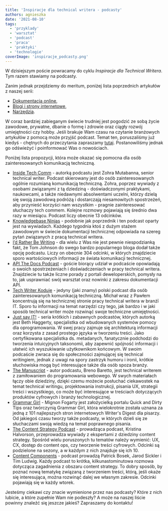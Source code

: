```yaml
---
title: 'Inspiracje dla technical writera - podcasty'
authors: agnieszka
date: '2021-08-10'
tags:
  - 'przyklady'
  - 'warsztat'
  - 'podcast'
  - 'praca'
  - 'praktyki'
  - 'technologie'
coverImage: 'inspiracje_podcasty.png'
---
```


W dzisiejszym poście powracamy do cyklu _Inspiracje dla Technical Writera_. Tym
razem stawiamy na podcasty.

<!--truncate-->

Zanim jednak przejdziemy do meritum, poniżej lista poprzednich artykułów z
naszej serii:

- [Dokumentacja online](../inspiracje-dla-technical-writera-dokumentacja-online/index.md),
- [Blogi i strony internetowe](../inspiracje-dla-technical-writera-blogi-i-strony-internetowe/index.md),
- [Narzędzia](../inspiracje-dla-technical-writera-narzedzia/index.md).

W coraz bardziej zabieganym świecie trudniej jest pogodzić ze sobą życie
zawodowe, prywatne, dbanie o formę i zdrowie oraz ciągły rozwój umiejętności czy
hobby. Jeśli brakuje Wam czasu na czytanie branżowych artykułów z pomocą może
przyjść podcast. Temat ten, poruszaliśmy już kiedyś - chętnych do przeczytania
zapraszamy [tutaj](../naucz-sie-sama-czesc-8/index.md). Postanowiliśmy jednak go
odświeżyć i poinformować Was o nowościach.

Poniżej lista propozycji, która może okazać się pomocna dla osób
zainteresowanych komunikacją techniczną.

- [Inside Tech Comm](https://www.insidetechcomm.show/) - autorką podcastu jest
  Zohra Mutabanna, senior technical writer. Podcast skierowany jest do osób
  zainteresowanych ogólnie rozumianą komunikacją techniczną. Zohra, poprzez
  wywiady z osobami związanymi z tą dziedziną - doświadczonymi praktykami,
  naukowcami, a także niedawnymi absolwentami uczelni, którzy dzielą się swoją
  zawodową podróżą i dostarczają niesamowitych spostrzeżeń, aby przynieść
  korzyści nam wszystkim - pragnie zainteresować słuchaczy tech commem. Kolejne
  rozmowy pojawiają się średnio dwa razy w miesiącu. Podcast liczy obecnie 13
  odcinków.
- [Knowledgebase Ninjas](https://document360.com/podcast/) - podobnie jak
  poprzednik i ten podcast oparty jest na wywiadach. Każdego tygodnia ktoś z
  dużym stażem zawodowym w świecie dokumentacji technicznej odpowiada na szereg
  pytań związanych z pracą technical writera.
- [I’d Rather Be Writing](https://idratherbewriting.com/category-podcasts/) -
  dla wielu z Was nie jest pewnie niespodzianką fakt, że Tom Johnson do swego
  bardzo popularnego bloga dodał także opcję podcastu. Liczy on obecnie 304
  odcinki, w których znajdziecie sporo wartościowych informacji ze świata
  komunikacji technicznej.
- [API The Docs Podcast](https://anchor.fm/api-the-docs-podcast) - goście
  biorący udział w podcaście opowiadają o swoich spostrzeżeniach i
  doświadczeniach w pracy technical writera. Znajdziecie tu także liczne porady
  z portali deweloperskich, pomysły na to, jak usprawniać swój warsztat oraz
  nowinki z zakresu dokumentacji API.
- [Tech Writer Koduje](https://techwriterkoduje.pl/) - jedyny (jaki znamy)
  polski podcast dla osób zainteresowanych komunikacją techniczną. Michał wraz z
  Pawłem koncentrują się na technicznej stronie pracy technical writera w branżī
  IT. Sporo tu informacji na temat narzędzi czy tego, jak bardzo i w jaki sposób
  technical writer może rozwinąć swoje techniczne umiejętności.
- [Just say IT!](http://www.justsayit.ca/Content/Home.htm) - seria krótkich i
  zabawnych podcastów, których autorką jest Beth Haggerty, specjalistka od
  wbudowanych systemów pomocy dla oprogramowania. W swej pracy zajmuje się
  architekturą informacji oraz korzysta z zasad prostego języka w tworzeniu
  treści. Jako certyfikowana specjalistka ds. metadanych, fanatycznie podchodzi
  do tworzenia intuicyjnych taksonomii, aby zapewnić spójność informacji i
  ułatwić ich wyszukiwanie użytkownikom końcowym. W swoim podcaście zwraca się
  do społeczności zajmującej się technical writingiem, jednak z uwagi na spory
  zastrzyk humoru i ironii, krótkie słuchowiska mogą być interesujące także dla
  osób spoza branży.
- [The Manuscript](https://podcasts.apple.com/podcast/the-manuscript/id1501843799) -
  autor podcastu, Breno Baretto, jest technical writerem z zamiłowaniem do
  programowania webowego. W swych materiałach łączy obie dziedziny, dzięki czemu
  możecie posłuchać ciekawostek na temat technical writingu, projektowania
  instrukcji, pisania UX, strategii treści i wszystkiego, co może być
  interesujące w treściach dotyczących produktów cyfrowych i branży
  technologicznej.
- [Grammar Girl](https://www.quickanddirtytips.com/grammar-girl) - Mignon
  Fogarty jest założycielką portalu Quick and Dirty Tips oraz twórczynią Grammar
  Girl, która wielokrotnie została uznana za jedną z 101 najlepszych stron
  internetowych Writer's Digest dla pisarzy. Od jakiegoś czasu tworzy także
  podcasty, w których dzieli się ze słuchaczami swoją wiedzą na temat poprawnego
  pisania.
- [The Content Strategy Podcast](https://www.contentstrategy.com/) - prowadząca
  podcast, Kristina Halvorson, przeprowadza wywiady z ekspertami z dziedziny
  content strategy. Spośród wielu poruszonych tu tematów należy wymienić: UX,
  CX, dostęp do content ops, czy tworzenie treści cyfrowych. Odcinki są
  podzielone na sezony, a w każdym z nich znajduje się ich 10.
- [Content Components](https://heretto.com/project/content-components-podcast/) -
  podcast prowadzą Patrick Bosek, Jarod Sickler i Tim Ludwig. Każdy podcast to
  krótka, kilkunastominutowa rozmowa dotycząca zagadnienia z obszaru content
  strategy. To dobry sposób, by poznać nową tematykę związaną z tworzeniem
  treści, którą, jeśli okaże się interesująca, można rozwinąć dalej we własnym
  zakresie. Odcinki pojawiają się w każdy wtorek.

Jesteśmy ciekawi czy znacie wymienione przez nas podcasty? Które z nich lubicie,
a które zupełnie Wam nie podeszły? A może na naszej liście powinny znaleźć się
jeszcze jakieś? Zapraszamy do kontaktu!
